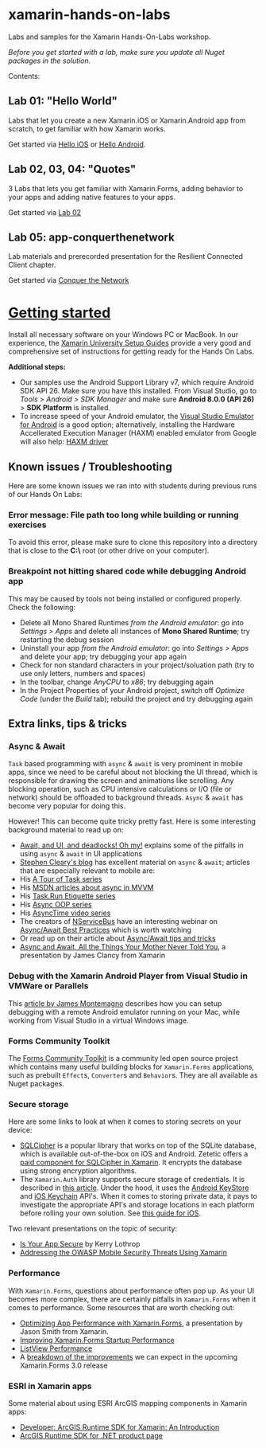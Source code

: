 # xamarin-hands-on-labs
Labs and samples for the Xamarin Hands-On-Labs workshop.

_Before you get started with a lab, make sure you update all Nuget packages in the solution._

Contents:

## Lab 01: "Hello World"
Labs that let you create a new Xamarin.iOS or Xamarin.Android app from scratch, to get familiar with how Xamarin works.

Get started via [Hello iOS](./Lab01/iOS/readme.md) or [Hello Android](./Lab01/Android/readme.md).

## Lab 02, 03, 04: "Quotes"
3 Labs that lets you get familiar with Xamarin.Forms, adding behavior to your apps and adding native features to your apps.

Get started via [Lab 02](./Lab02/readme.md)

## Lab 05: app-conquerthenetwork
Lab materials and prerecorded presentation for the Resilient Connected Client chapter.

Get started via [Conquer the Network](./app-conquerthenetwork)

# [Getting started](#Instructions)
Install all necessary software on your Windows PC or MacBook. In our experience, the [Xamarin University Setup Guides](https://university.xamarin.com/content/setupmenu) provide a very good and comprehensive set of instructions for getting ready for the Hands On Labs.

**Additional steps:**
- Our samples use the Android Support Library v7, which require Android SDK API 26. Make sure you have this installed. From Visual Studio, go to _Tools > Android > SDK Manager_ and make sure **Android 8.0.0 (API 26)** > **SDK Platform** is installed.
- To increase speed of your Android emulator, the [Visual Studio Emulator for Android](https://www.visualstudio.com/vs/msft-android-emulator/) is a good option; alternatively, installing the Hardware Accellerated Execution Manager (HAXM) enabled emulator from Google will also help: [HAXM driver](https://software.intel.com/en-us/articles/intel-hardware-accelerated-execution-manager-intel-haxm)

## Known issues / Troubleshooting
Here are some known issues we ran into with students during previous runs of our Hands On Labs:

### Error message: **File path too long** while building or running exercises
To avoid this error, please make sure to clone this repository into a directory that is close to the **C:\\** root (or other drive on your computer).

### Breakpoint not hitting shared code while debugging Android app
This may be caused by tools not being installed or configured properly. Check the following:
- Delete all Mono Shared Runtimes _from the Android emulator_: go into _Settings > Apps_ and delete all instances of **Mono Shared Runtime**; try restarting the debug session
- Uninstall your app _from the Android emulator_: go into _Settings > Apps_ and delete your app; try debugging your app again
- Check for non standard characters in your project/soluation path (try to use only letters, numbers and spaces)
- In the toolbar, change _AnyCPU_ to _x86_; try debugging again
- In the Project Properties of your Android project, switch off _Optimize Code_ (under the _Build_ tab); rebuild the project and try debugging again

## Extra links, tips & tricks
### Async & Await
`Task` based programming with `async` & `await` is very prominent in mobile apps, since we need to be careful about not blocking the UI thread, which is responsible for drawing the screen and animations like scrolling. Any blocking operation, such as CPU intensive calculations or I/O (file or network) should be offloaded to background threads. `Async` & `await` has become very popular for doing this.

However! This can become quite tricky pretty fast. Here is some interesting background material to read up on:

- [Await, and UI, and deadlocks! Oh my!](https://blogs.msdn.microsoft.com/pfxteam/2011/01/13/await-and-ui-and-deadlocks-oh-my/) explains some of the pitfalls in using `async` & `await` in UI applications
- [Stephen Cleary's blog](http://blog.stephencleary.com) has excellent material on `async` & `await`; articles that are especially relevant to mobile are:
- His [A Tour of Task series](http://blog.stephencleary.com/2014/04/a-tour-of-task-part-0-overview.html)
- His [MSDN articles about async in MVVM](http://blog.stephencleary.com/2014/04/announcement-msdn-async-mvvm-articles.html)
- His [Task.Run Etiquette series](http://blog.stephencleary.com/2013/10/taskrun-etiquette-and-proper-usage.html)
- His [Async OOP series](https://blog.stephencleary.com/2013/01/async-oop-0-introduction.html)
- His [AsyncTime video series](https://vimeo.com/ondemand/asynctime)
- The creators of [NServiceBus](https://particular.net/nservicebus) have an interesting webinar on [Async/Await Best Practices](https://particular.net/webinars/async-await-best-practices) which is worth watching
- Or read up on their article about [Async/Await tips and tricks](https://particular.net/blog/async-await-tips-and-tricks)
- [Async and Await, All the Things Your Mother Never Told You](https://channel9.msdn.com/Events/Xamarin-Evolve/2016/Async-and-Await-All-the-Things-Your-Mother-Never-Told-You), a presentation by James Clancy from Xamarin

### Debug with the Xamarin Android Player from Visual Studio in VMWare or Parallels
This [article by James Montemagno](https://montemagno.com/debug-with-the-xamarin-android-player-from-visual/) describes how you can setup debugging with a remote Android emulator running on your Mac, while working from Visual Studio in a virtual Windows image.

### Forms Community Toolkit
The [Forms Community Toolkit](https://github.com/FormsCommunityToolkit/FormsCommunityToolkit) is a community led open source project which contains many useful building blocks for `Xamarin.Forms` applications, such as prebuilt `Effect`s, `Converter`s and `Behavior`s. They are all available as Nuget packages.

### Secure storage
Here are some links to look at when it comes to storing secrets on your device:

- [SQLCipher](https://www.zetetic.net/sqlcipher/) is a popular library that works on top of the SQLite database, which is available out-of-the-box on iOS and Android. Zetetic offers a [paid component for SQLCipher in Xamarin](https://www.zetetic.net/sqlcipher/sqlcipher-for-xamarin/). It encrypts the database using strong encryption algorithms.
- The `Xamarin.Auth` library supports secure storage of credentials. It is described in [this article](https://developer.xamarin.com/recipes/cross-platform/xamarin-forms/general/store-credentials/). Under the hood, it uses the [Android KeyStore](https://developer.android.com/training/articles/keystore.html) and [iOS Keychain](https://developer.xamarin.com/samples/monotouch/Keychain/) API's. When it comes to storing private data, it pays to investigate the appropriate API's and storage locations in each platform before rolling your own solution. See [this guide for iOS](https://developer.xamarin.com/guides/ios/application_fundamentals/security-privacy-enhancements/).

Two relevant presentations on the topic of security:

- [Is Your App Secure](https://channel9.msdn.com/Events/Xamarin-Evolve/2016/Is-Your-App-Secure) by Kerry Lothrop
- [Addressing the OWASP Mobile Security Threats Using Xamarin](https://channel9.msdn.com/Events/Xamarin-Evolve/2016/Addressing-the-OWASP-Mobile-Security-Threats-Using-Xamarin)

### Performance
With `Xamarin.Forms`, questions about performance often pop up. As your UI becomes more complex, there are certainly pitfalls in `Xamarin.Forms` when it comes to performance. Some resources that are worth checking out:

- [Optimizing App Performance with Xamarin.Forms](https://channel9.msdn.com/Events/Xamarin-Evolve/2016/Optimizing-App-Performance-with-XamarinForms), a presentation by Jason Smith from Xamarin.
- [Improving Xamarin.Forms Startup Performance](https://xamarinhelp.com/improving-xamarin-forms-startup-performance/)
- [ListView Performance](https://developer.xamarin.com/guides/xamarin-forms/user-interface/listview/performance/)
- A [breakdown of the improvements](https://blog.xamarin.com/glimpse-future-xamarin-forms-3-0/) we can expect in the upcoming Xamarin.Forms 3.0 release

### ESRI in Xamarin apps
Some material about using ESRI ArcGIS mapping components in Xamarin apps:

- [Developer: ArcGIS Runtime SDK for Xamarin: An Introduction](https://www.youtube.com/watch?v=IDPnUZgAK5w)
- [ArcGIS Runtime SDK for .NET product page](https://developers.arcgis.com/net/)
